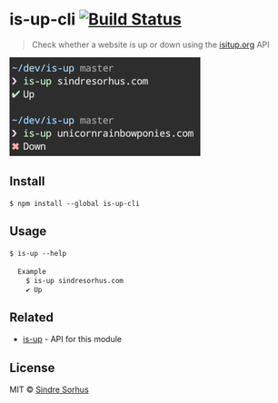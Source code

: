 # is-up-cli [![Build Status](https://travis-ci.org/sindresorhus/is-up-cli.svg?branch=master)](https://travis-ci.org/sindresorhus/is-up-cli)

> Check whether a website is up or down using the [isitup.org](http://isitup.org) API

<img src="screenshot.png" width="336">


## Install

```
$ npm install --global is-up-cli
```


## Usage

```
$ is-up --help

  Example
    $ is-up sindresorhus.com
    ✔︎ Up
```


## Related

- [is-up](https://github.com/sindresorhus/is-up) - API for this module


## License

MIT © [Sindre Sorhus](http://sindresorhus.com)
